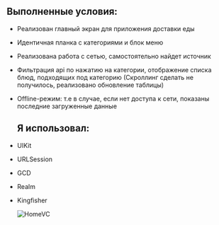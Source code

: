 ## Выполненные условия: 

- Реализован главный экран для приложения доставки еды
- Идентичная планка с категориями и блок меню
- Реализована работа с сетью, самостоятельно найдет источник
- Фильтрация api по нажатию на категории, отображение списка блюд, подходящих под категорию (Скроллинг сделать не получилось, реализовано обновление таблицы)

- Offline-режим: т.е в случае, если нет доступа к сети, показаны последние загруженные данные

  ## Я использовал:
  
- UIKit
- URLSession
- GCD
- Realm
- Kingfisher

  ![HomeVC](https://github.com/MatveiSW/FoodOrder/blob/s/mtFood.png) 

